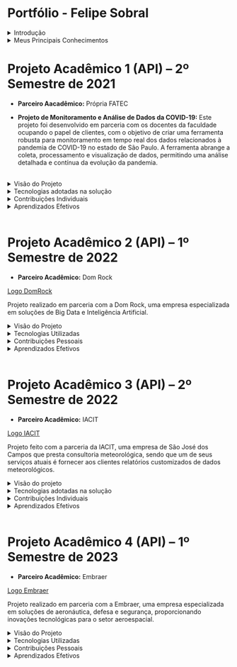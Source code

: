 # Portfólio - Felipe Sobral

<details>
<summary>Introdução</summary>
<br>

![Profile](https://github.com/SoSoJigsaw/Portfolio/blob/main/Imagens/profile.jpeg)
  
Sou estudante do 6º semestre de Tecnologia em Banco de Dados na FATEC São José dos Campos, onde tive a oportunidade de aplicar conhecimentos acadêmicos em projetos práticos voltados ao mercado. Através da metodologia de Aprendizado por Projetos Integradores (API), desenvolvi soluções reais para empresas parceiras, aprimorando minhas habilidades técnicas em Python, Java, JavaScript/TypeScript e SQL (Oracle, SQL Server e PostgreSQL), além de fortalecer minha experiência em metodologias ágeis, como SCRUM.

Essas experiências me prepararam para enfrentar desafios do mercado de tecnologia, onde a capacidade de solucionar problemas e a colaboração em equipe são tão valorizadas quanto o domínio técnico.

[![portfolio](https://img.shields.io/badge/my_portfolio-000?style=for-the-badge&logo=ko-fi&logoColor=white)](https://github.com/SoSoJigsaw) 
[![linkedin](https://img.shields.io/badge/linkedin-0A66C2?style=for-the-badge&logo=linkedin&logoColor=white)](https://www.linkedin.com/in/sosojigsaw/)
</details>


<details>  
  <summary>Meus Principais Conhecimentos</summary>
  <br>
  <details>
  <summary>Python</summary>
    <br>
  Desenvolvo em Python desde 2021. Já utilizei a linguagem nos paradigmas procedural e orientado ao objeto. Utilizei o Python tanto para desenvolvimento web, utilizando para isso o microserviço Flask, quanto para análise e tratamento de dados, utilizando o Pandas e Numpy. Em alguns momentos, utilizei o Python também para automatizar processos, como alimentar o banco de dados com uma rotina usando SQLAlchemy para a conexão, e automatizar o processo de baixar uma base de dados disponibilizado em um site através de um script que usa Selenium para simular as ações em um navegador.

Logo, pode-se dizer que em Python eu tenho domínio na criação de scripts para automação de tarefas, análise de dados e desenvolvimento web:
- **Flask** : Experiência na construção de APIs RESTful e aplicações web escaláveis.
- **Pandas** : Habilidade em manipulação, análise e visualização de grandes volumes de dados.
- **NumPy** : Capacidade de realizar operações matemáticas complexas e manipulação de arrays.
- **Data Cleaning** : Competência na limpeza e transformação de dados para garantir análises precisas.
- **Automação** : Proficiência em automatizar processos de coleta e processamento de dados.
- **Visualização de Dados** : Criação de dashboards interativos para facilitar a interpretação de dados. Criação de visualizações gráficas e não-gráficas desses dados.
</details>


  <details>
  <summary>Java</summary>
<br>
Desenvolvo em Java desde 2022. Utilizei a linguagem principalmente para desenvolver o back-end de aplicações web, utilizando para isso o framework Spring Boot com o auxílio do Hibernate, e aplicações desktop, utilizando para isso o JavaFX.
</details>


<details>
<summary>PL/SQL</summary>
<br>
Utilizo o PL/SQL desde 2022, já tendo contato com comandos DDL, DCL e DML da linguagem. Relacionado a isso, eu já arquitetei a modelagem do banco de dados nos modelos Conceitual, Lógico e Físico. Em se tratando de SGBDs, tive experiência com os bancos Oracle, SQL Server e PostgreSQL, criando tabelas, fazendo o insert de novos dados, criando constraints e regras gerais do banco, e administrando o banco de uma forma geral.
</details>


<details>
<summary>SCRUM</summary>
<br>
Tenho contato com o SCRUM desde o primeiro semestre da faculdade, em 2021, sendo que desde então todos os projetos acadêmicos em que participei utilizaram essa metodologia ágil para o gerenciamento da equipe como requisito. Tive experiência como Scrum Master da equipe, onde assumi o posto de líder responsável por organizar a equipe e buscar soluções para as dificuldades apresentadas. Fui também Product Owner (PO) em duas oportunidades, sendo responsável pelo desenvolvimento do produto ao criar o backlog, e pelo diálogo com o cliente em busca de atender as suas necessidades.
</details>

<details>
<summary>JavaScript e TypeScript</summary>
<br>
Desenvolvo com javascript desde 2022, tendo pleno conhecimento tanto dos frameworks de backend quantos os de frontend.
Compreendo perfeitamente todos os conceitos web como o DOM, e conceitos específicos dos frameworks mais utilizados pelo 
mercado ultimamente, como a modularização, presente por exemplo no vue.js e react.
</details>
</details>

# Projeto Acadêmico 1 (API) – 2º Semestre de 2021

- **Parceiro Aacadêmico:** Própria FATEC

- **Projeto de Monitoramento e Análise de Dados da COVID-19:** Este projeto foi desenvolvido em parceria com os docentes da faculdade ocupando o papel de clientes, com o objetivo de criar uma ferramenta robusta para monitoramento em tempo real dos dados relacionados à pandemia de COVID-19 no estado de São Paulo. A ferramenta abrange a coleta, processamento e visualização de dados, permitindo uma análise detalhada e contínua da evolução da pandemia.
<br>

<details>
<summary>Visão do Projeto</summary>
<br>

[Foto do Projeto](https://raw.githubusercontent.com/SoSoJigsaw/Carcara/main/Sprint%201/picture/2%20new.jpg)
[GIF do Projeto](https://raw.githubusercontent.com/SoSoJigsaw/Carcara/refs/heads/main/Sprint%201/GIFs/PANDEMIA%20ESTRUTURADA%20GIF%203.gif)
[GIF do Projeto 2](https://raw.githubusercontent.com/SoSoJigsaw/Carcara/refs/heads/main/Sprint%201/GIFs/PANDEMIA%20ESTRUTURADA%20GIF%204.gif)
 
- O problema central abordado pelo projeto foi a necessidade de monitoramento contínuo e preciso da pandemia de COVID-19. Com a grande quantidade de dados gerados diariamente, havia uma dificuldade em consolidar essas informações de forma acessível e útil para o cliente, que tinha um interesse por acompanhar o avanço da pandemia em nosso Estado.
- A solução entregue foi uma aplicação web que coleta, processa e visualiza dados da COVID-19 em tempo real. Utilizando tecnologias como Flask, Pandas e diversas bibliotecas Python, a aplicação oferece dashboards interativos que mostram a evolução dos casos, óbitos, vacinação, ocupação de leitos e índices de isolamento social. Além disso, foram implementadas funcionalidades de filtragem de dados por data e município, proporcionando uma análise detalhada e customizada.

[Repositório do Projeto](https://github.com/SoSoJigsaw/Carcara)
</details>

<details>
<summary>Tecnologias adotadas na solução</summary>
<br>
  
- **Python**: Fundamental para o desenvolvimento dos scripts de coleta e processamento de dados. A linguagem foi escolhida por sua simplicidade e poderosas bibliotecas para análise de dados.
- **Selenium**: Utilizado para automações de requests persistentes, onde era necessário fazer o download através de uma requisição web diariamente para atualizar com os dados mais atuais da pandemia. Como o dataset utilizado não dispunha de uma API, havia essa necessidade de reproduzir comandos humanos em um navegador, para assim poder baixar os dados atualizados pela identificação de certos elementos imutáveis na página.
- **Flask**: Utilizado para construir a API e o backend da aplicação web. Flask foi escolhido devido à sua flexibilidade e capacidade de criar aplicações web escaláveis.
- **Pandas**: Essencial para a manipulação e análise dos dados coletados. Pandas permitiu a transformação e limpeza dos dados de forma eficiente.
- **NumPy**: Utilizado para operações matemáticas e manipulação de arrays, complementando as funcionalidades do Pandas.
</details>

<details>
<summary>Contribuições Individuais</summary>
<br>
Minhas principais contribuições para o projeto incluíram:

- **Desenvolvimento de Scripts de Coleta de Dados**:
  Fui responsável por desenvolver scripts automatizados que coletam dados de diversas fontes, como arquivos CSV armazenados localmente e dados disponibilizados online. Utilizando a biblioteca `glob`, automatizei a identificação e leitura dos arquivos mais recentes, garantindo que a aplicação sempre tivesse acesso aos dados mais atualizados.

- **Processamento e Limpeza de Dados**:
  Utilizei `Pandas` para realizar operações de limpeza e transformação dos dados. Isso incluiu a remoção de duplicatas, tratamento de valores ausentes e padronização de formatos de data. A limpeza de dados é crucial para garantir a precisão das análises, e consegui implementar uma pipeline eficiente que trata grandes volumes de dados de forma rápida e precisa.

- **Desenvolvimento da Aplicação Flask**:
  No backend, utilizei o `Flask` para criar uma API RESTful que serve os dados processados para a interface web. Implementei rotas que permitem a consulta de dados filtrados por data e município, e configurei o servidor para suportar múltiplas requisições simultâneas, garantindo a escalabilidade da aplicação.

- **Visualização de Dados**:
  Criei dashboards interativos utilizando bibliotecas como `Matplotlib` e `Plotly`, que permitiram visualizar a evolução dos casos, óbitos, vacinação, ocupação de leitos e índices de isolamento social. As visualizações são atualizadas em tempo real, proporcionando uma ferramenta poderosa para a tomada de decisões informadas.

- **Integração de Múltiplas Fontes de Dados**:
  Combinei dados de diferentes fontes para criar um banco de dados unificado e coerente. Isso envolveu a junção de dataframes, o tratamento de colunas inconsistentes e a agregação de informações complementares. A integração de dados foi fundamental para fornecer uma visão holística da situação da pandemia.
</details>

<details>
<summary>Aprendizados Efetivos</summary>
<br>
  <details>  
  <summary>Hard Skills</summary>
<br>

| Hard Skills           | Descrição                                                                                           |
|-----------------------|-----------------------------------------------------------------------------------------------------|
| **Python**            | Desenvolvimento avançado de scripts e aplicações, especialmente para automação de tarefas e análise de dados. |
| **Pandas**            | Proficiência em operações complexas de limpeza e transformação de dados, manipulação de grandes datasets e geração de análises precisas. |
| **Flask**             | Desenvolvimento de APIs RESTful e backend de aplicações web, incluindo configuração de servidor e gerenciamento de rotas. |
| **NumPy**             | Realização de cálculos matemáticos avançados e manipulação de arrays multidimensionais.               |
| **Data Cleaning**     | Habilidade de identificar e corrigir problemas nos dados, garantindo a integridade e a qualidade das análises. |
| **Visualização de Dados** | Criação de gráficos e dashboards interativos que facilitam a interpretação de grandes volumes de dados. |
  </details>

  <details>
  <summary>Soft Skills</summary>
<br> 
    
| Soft Skills           | Descrição                                                                                           |
|-----------------------|-----------------------------------------------------------------------------------------------------|
| **Comunicação Assertiva**        | Durante o projeto, a comunicação foi essencial para alinhar as expectativas com a equipe. Participei ativamente de reuniões semanais, apresentando o progresso e discutindo desafios técnicos. Minha habilidade de comunicar ideias complexas de maneira clara foi fundamental para o sucesso do projeto. |
| **Gerenciamento de Tempo** | Trabalhei com prazos apertados e múltiplas tarefas simultâneas. Utilizei técnicas de gerenciamento de tempo, como a priorização de tarefas e o uso de listas de verificação, para garantir que todas as entregas fossem concluídas dentro dos prazos estabelecidos. |
| **Pensamento Analítico** | A análise detalhada dos dados foi crucial para identificar padrões e tendências na evolução da pandemia. Utilizei minhas habilidades analíticas para interpretar os dados de forma crítica, proporcionando insights valiosos para a tomada de decisões. |
| **Resiliência**           | Trabalhei com prazos curtos e dados inconsistentes, superando obstáculos para entregar soluções viáveis. |
| **Autonomia**             | Executei grande parte do projeto de forma independente, tomando decisões por conta própria.       |
  </details>
</details>
<br>

# Projeto Acadêmico 2 (API) – 1º Semestre de 2022

- **Parceiro Acadêmico:** Dom Rock

[Logo DomRock]()

Projeto realizado em parceria com a Dom Rock, uma empresa especializada em soluções de Big Data e Inteligência Artificial.
<br>

<details>
<summary>Visão do Projeto</summary>
<br>

[Foto do Projeto](https://github.com/fluffyfatec/Dom_Rock/raw/main/GIT/cabecario2.jpg)
[GIF do Projeto](https://github.com/fluffyfatec/Dom_Rock/raw/main/GIT/prototipo.gif)
  
- O objetivo foi desenvolver uma API robusta e eficiente para a gestão e análise de dados, que fosse capaz de suportar grandes volumes de informações e múltiplos usuários simultaneamente.
- O projeto consistiu na criação de uma API para integração, processamento e gerenciamento de dados provenientes de diversas fontes. A API foi projetada com foco em escalabilidade, segurança e performance, permitindo a geração de relatórios e análises avançadas para suportar a tomada de decisão dos clientes da Dom Rock.

[Repositório do Projeto](https://github.com/fluffyfatec/Dom_Rock)
</details>

<details>
<summary>Tecnologias Utilizadas</summary>
<br>

- **Java:** Escolhida pela sua robustez, portabilidade e vasto ecossistema de bibliotecas e frameworks, facilitando o desenvolvimento de aplicações escaláveis e de alta performance.
- **Spring Boot:** Framework que simplifica o desenvolvimento de aplicações Java, oferecendo configuração automática, suporte a segurança, e fácil gerenciamento de dependências.
- **JavaFX:** Utilizado para a criação de interfaces gráficas, proporcionando uma experiência de usuário rica e interativa.
- **PL/SQL:** Utilizado para a manipulação e gestão dos dados no banco de dados, garantindo eficiência nas operações e integridade dos dados.
- **SCRUM:** Metodologia ágil adotada para gerenciar o projeto de forma iterativa e incremental, promovendo a colaboração e a adaptabilidade da equipe.
</details>

<details>
<summary>Contribuições Pessoais</summary>
<br>

Durante o desenvolvimento deste projeto, minhas contribuições foram diversas e abrangentes, focando em assegurar a entrega de uma solução técnica sólida e funcional.

<details>
<summary>Desenvolvimento do Back-end</summary>
<br>

- **Criação de Serviços RESTful:** Utilizei Java e Spring Boot para desenvolver uma série de serviços RESTful. Esses serviços foram responsáveis por manipular e integrar dados provenientes de diversas fontes, garantindo escalabilidade e alta performance. Implementações específicas incluíram endpoints para criação, leitura, atualização e exclusão de dados (CRUD), bem como serviços para autenticação e autorização de usuários.
- **Implementação de Segurança:** Integrei o Spring Security para implementar medidas robustas de segurança na API. Isso incluiu a configuração de autenticação baseada em tokens JWT (JSON Web Tokens), controle de acesso baseado em roles (papéis) de usuário, e proteção contra ataques comuns como CSRF (Cross- Site Request Forgery).
</details>

<details>
<summary>Integração com Banco de Dados</summary>
<br>
  
- **Modelagem de Dados:** Utilizando PL/SQL, fui responsável por modelar o banco de dados, criando tabelas, views, stored procedures e triggers. A modelagem foi projetada para otimizar o desempenho das consultas e garantir a integridade referencial dos dados.
- **Consultas Eficientes:** Escrevi queries complexas e otimizadas para suportar grandes volumes de dados. Utilizei técnicas como índices, joins eficientes e subconsultas para melhorar a performance das operações de leitura e escrita no banco de dados.
</details>

<details>
<summary>Desenvolvimento de Interfaces Gráficas</summary>
<br>

- **Interfaces com JavaFX:** Desenvolvi interfaces gráficas utilizando JavaFX, permitindo uma interação intuitiva e responsiva com a aplicação. As interfaces incluíam dashboards para visualização de dados, formulários para entrada de informações, e componentes visuais para a navegação na aplicação.
</details>

<details>
<summary>Gestão de Equipe e Metodologias Ágeis</summary>
<br>

- **Product Owner:** Assumi o papel de Product Owner, criando e priorizando o backlog do produto em alinhamento com os requisitos do parceiro acadêmico. Isso envolveu a definição de histórias de usuário, critérios de aceitação e a comunicação constante com os stakeholders para garantir que as entregas atendiam às expectativas.
</details>
</details>

<details>
<summary>Aprendizados Efetivos</summary>
<br>
<details>
<summary>Hard Skills</summary>
<br>
  
| Hard Skills           | Descrição                                                                                           |
|-----------------------|-----------------------------------------------------------------------------------------------------|
| **Java**              | Aprimorei minhas habilidades em Java, focando em práticas avançadas de programação, como a utilização de padrões de design (Design Patterns) para assegurar um código limpo e sustentável. |
| **PL/SQL**            | Aprofundei meus conhecimentos em PL/SQL, escrevendo scripts complexos para manipulação de dados e otimização de consultas. |
| **JavaFX**            | Desenvolvi interfaces gráficas avançadas, utilizando bindings, event handling e customização de componentes visuais para melhorar a experiência do usuário. |
</details>

<details>
<summary>Soft Skills</summary>
<br>

| Soft Skills           | Descrição                                                                                           |
|-----------------------|-----------------------------------------------------------------------------------------------------|
| **Trabalho em Equipe** | Fomentei um ambiente de colaboração, trabalhando efetivamente com colegas de equipe para superar desafios técnicos e cumprir prazos. |
| **Liderança Técnica**             | Coordenei discussões técnicas e orientei a equipe sobre soluções envolvendo integração de sistemas.   |
| **Negociação e Alinhamento**      | Alinhei expectativas e negociei ajustes nos requisitos do projeto, mantendo o progresso sem atritos. |
| **Colaboração**                   | Trabalhei em estreita colaboração com a equipe, contribuindo para revisões de código e conhecimento compartilhado. |
</details>
</details>
<br>

# Projeto Acadêmico 3 (API) – 2º Semestre de 2022

- **Parceiro Acadêmico:** IACIT

[Logo IACIT]()

Projeto feito com a parceria da IACIT, uma empresa de São José dos Campos que presta consultoria meteorológica, sendo que um de seus serviços atuais é fornecer aos clientes relatórios customizados de dados meteorológicos.

<details>
<summary>Visão do projeto</summary>
<br>

[Foto do Projeto](https://github.com/fluffyfatec/Iacit/raw/Sprint-1/GIT/cabecario%20(3).jpg)
[GIF do Projeto](https://github.com/fluffyfatec/Iacit/raw/Sprint-2/GIT/VID-20221009-WA0013%20(2).gif)
  
Como a empresa trabalhava processando muitas informações manualmente, ela acabava por perder tempo, desperdiçando recursos com esse processo. Por isso, a empresa precisava da criação de um sistema que permitisse realizar a importação dos dados meteorológicos, bem como armazená- los em uma base de dados, para posteriormente gerar os relatórios desejados por seus clientes.

Dessa forma, o projeto visava desenvolver uma aplicação web para a empresa que possibilite a automatização desde o download, o processamento dos dados e a persistência dos dados no banco de dados de forma simplificada. Além disso, a aplicação aspirava possibilitar realizar a filtragem desses dados por temperatura, umidade, estações, vento, pressão atmosférica, radiação global e precipitação, além de possibilitar diversas visualizações desses dados. Por fim, a aplicação objetivava a criação de diferentes níveis de usuários juntamente com o painel administrativo, possibilitando a exportação dos relatórios a partir dos dados.

[Repositório do Projeto](https://github.com/fluffyfatec/Iacit)
</details>

<details>
<summary>Tecnologias adotadas na solução</summary>
<br>

- **HTML5 / CSS3 / Javascript (EC6)** : O front- end da aplicação foi desenvolvida em HTML para marcação de hipertexto, CSS3 para estilização da página, e Javascript (EC6) para utilização do AJAX, permitindo assim enviar e receber dados assincronamente do servidor web e evitar o recarregamento da página inteira sem a necessidade de uma nova solicitação, também para criar paginação personalizada, utilizar jsPDF para a geração de PDFs dos gráficos, e enviar variáveis ao servidor por requisições GET através da url da página.
- **Spring Boot** : O back-end da aplicação web foi realizada através do Spring Boot, onde foi definida toda a estrutura do projeto do lado servidor, criando para isso os packages controller, dto, modal, report, repository e service. Os controllers foram criados para gerenciar os endpoints e definir suas lógicas, o dto e o modal foram criados para mapear as entidades do banco de dados na aplicação, o report foi para definir classes que contém a lógica de criação dos PDFs que posteriormente seriam acessados em determinados endpoints dos controllers, o repository foi usado para criar interfaces que estendem o JpaRepository para declarar querys que serão utilizadas na lógica dos controllers, e o service foi usado para conter classes que encapsulam a lógica de negócios da aplicação e para expor serviços que podem ser acessados pelos controllers, como as ações de deletar e atualizar usuário ou a validação do login por um usuário.
- **Python** : O Python foi utilizado para analisar e tratar os dados meteorológicos que seriam utilizados na aplicação, e também para a criação de script de automação do povoamento do banco de dados por esses mesmos dados. Os dados precisaram primeiro serem tratados pelo Pandas para posteriormente serem analisados pela mesma biblioteca, e a criação do script de automação do povoamento foi realizado com o uso da biblioteca SQLAlchemy, que permitiu a utilização de comandos SQL dentro do Python, automatizando o processo de inserts à medida que os dados eram tratados. Foi utilizado o paradigma da orientação ao objeto nesse script, o que reduziu a reutilização de código e permitiu o processamento progressivo de toda a lógica do script ao permitir o acesso de uma classe às demais classes.
- **PostgreSQL** : O PostgreSQL foi o SGBD escolhido para a criação do banco de dados exigido no projeto. Através dele, foi feita toda a modelagem e administração do banco, que foi responsável por armazenar todos os dados meteorológicos que foram utilizados para o dashboard da aplicação e para o CRUD de usuários. Além da criação das tabelas e constraints, e inserts realizados, a aplicação necessitou do uso de views que limitavam o acesso aos dados pelo usuário final, triggers para permitir a criação de uma tabela de auditoria que faz um controle de todas as modificações realizadas por um usuário nas tabelas de interesse, e a criação de índices para as tabelas para melhorar o desempenho de consultas, redução de tempo de resposta, otimização da utilização de memória e, por fim, trazer melhorias em operações de junção, que foram muito utilizadas no projeto.
</details>

<details>
<summary>Contribuições Individuais</summary>
<br>

Em grande parte do projeto eu trabalhei no back-end da aplicação, e em alguns momentos ajudei também no front-end.

<details>
<summary>Script de Automação do povoamento do banco</summary>
<br>

No back-end, fui responsável por:

- criar um script no Python que recebia os dados meteorológicos de uma base de dados disponibilizado em um servidor web através de um request, toda vez que o script era executado ele fazia o request e verificava se havia novos dados para serem baixados. Se houvesse novos dados, ele os baixava para um diretório reservado do projeto.

- O script acessava em loop todos os dados baixados no diretório e fazia o tratamento deles utilizando Pandas, mudando seus tipos e formatação de forma que depois de tratados estivessem em um formato adequado à lógica das tabelas do banco de dados criado.

- Assim que terminava o tratamento desses dados, os dataframes eram enviados à outro método que fazia a rotina de enviar esses dados ao banco de dados, fazendo inserts nas tabelas devidas, usando para isso o SQLAlchemy para criar a conexão com o banco e utilizar comandos de SQL puro dentro do Python. Essa rotina incluía tratamento de erros, evitando a duplicação de dados no banco, redundância, e quebra de constraints de chave primária. O script foi otimizado, permitindo que a tentativa de envio de dados ao banco, ou seja, a execução do comando SQL, só acontecesse caso o dataframe trouxesse novos dados.

[Veja mais detalhes](https://github.com/SoSoJigsaw/Portfolio/blob/main/Detalhes%20das%20Contribui%C3%A7%C3%B5es/ScriptDeAutomacao.md)
</details>

<details>
<summary>Geração de Relatórios</summary>
<br>

[Veja mais detalhes](https://github.com/SoSoJigsaw/Portfolio/blob/main/Detalhes%20das%20Contribui%C3%A7%C3%B5es/RelatoriosPDF.md)
</details>

<details>
<summary>Geração de PDFs dos gráficos</summary>
<br>

No front- end, eu ajudei em partes na estilização das páginas. No entanto, fui responsável por criar o método que gerava o PDF dos gráficos. Para isso:

- eu usei uma biblioteca do JavaScript chamada jsPDF, que estilizou o PDF e incluiu o gráfico nele, gráfico esse que foi convertido de elemento canvas HTML em um arquivo de imagem PNG e possibilitou dentro do mesmo método o download em PDF

[Veja mais detalhes](https://github.com/SoSoJigsaw/Portfolio/blob/main/Detalhes%20das%20Contribui%C3%A7%C3%B5es/PDFsGraficos.md)
</details>
</details>

<details>
<summary>Aprendizados Efetivos</summary>
<br>
<details>
<summary>Hard Skills</summary>
<br>

| Hard Skills                                      | Descrição                                                                                           |
|--------------------------------------------------|-----------------------------------------------------------------------------------------------------|
| **Interação e persistência de dados com o banco de dados** | Desenvolvi habilidades na escrita de código para interagir com banco de dados, considerando questões de segurança, integridade de dados e boas práticas, como o uso de transações e validação de dados. Utilizei a biblioteca SQLAlchemy no Python para realizar essas operações. |
| **Paradigma da Programação Orientada a Objetos (POO) em Python** | Ganhei autonomia no uso de POO em Python, aplicando conceitos como encapsulamento, herança e polimorfismo. Reduzi redundâncias no código utilizando a reusabilidade de métodos e parâmetros. |
| **Manipulação de arquivos e requisições no Python** | Dominei a manipulação de arquivos e diretórios no Python com os módulos "os", "zipfile", "shutil", e utilizei o "requests" para fazer requisições HTTP. Manipulei dados em formato CSV com o "pandas". |
| **Geração de logs e tratamento de exceções em Python** | Adquiri autonomia para gerar logs e tratar exceções em Python, utilizando `try`, `except` e `raise` para melhorar a depuração e o controle de erros no código. |
| **Aprimoramento no tratamento e análise de dados usando Pandas** | Aperfeiçoei habilidades em manipulação e transformação de dados com Pandas, realizando tarefas como renomeação de colunas, tratamento de valores nulos e conversão de tipos de dados. |
| **Manipulação de PDFs através do Java**          | Desenvolvi habilidades na criação e manipulação de PDFs com Java, utilizando loops e listas de objetos para povoar documentos com dados variáveis. |
| **Utilização da arquitetura MVC no SpringBoot**  | Aprendi a criar métodos de requisição no Controller do Spring, utilizando anotações como `@GetMapping` e `@PathVariable`, e construí respostas HTTP com `ResponseEntity`. |
| **Manipulação de PDFs com JavaScript e HTML canvas** | Criei e manipulei PDFs com JavaScript, convertendo elementos HTML canvas em PNG e inserindo-os nos documentos gerados. |
</details>

<details>
<summary>Soft Skills</summary>
<br>
  
| Soft Skills                        | Descrição                                                                                           |
|------------------------------------|-----------------------------------------------------------------------------------------------------|
| **Organização e Priorização**      | Organizei tarefas críticas para garantir a conclusão do projeto dentro do prazo estipulado.          |
| **Proatividade**                   | Identifiquei melhorias e tomei a iniciativa de implementá-las, otimizando processos e scripts.       |
| **Autogestão**                     | Gerenciei minhas próprias responsabilidades e prazos, entregando soluções sem necessidade de supervisão constante. |
| **Atenção aos Detalhes**           | Garanti a integridade dos dados processados, identificando possíveis inconsistências durante a automação. |
</details>
</details>
<br>

# Projeto Acadêmico 4 (API) – 1º Semestre de 2023

- **Parceiro Acadêmico:** Embraer

[Logo Embraer]()

Projeto realizado em parceria com a Embraer, uma empresa especializada em soluções de aeronáutica, defesa e segurança, proporcionando inovações tecnológicas para o setor aeroespacial.

<details>
<summary>Visão do Projeto</summary>
<br>

[Foto do Projeto](https://github.com/fluffyfatec/Projeto-Integrador-Embraer/blob/main/GIT/head.jpeg)
[Gif do Projeto](https://github.com/fluffyfatec/Projeto-Integrador-Embraer/raw/main/GIT/mockup-web.gif)

- O objetivo foi desenvolver uma aplicação robusta e eficiente para a integração e gerenciamento de dados de aeronaves, contribuindo para a otimização das operações e manutenção.
- O projeto consistiu na criação de uma API para integração, processamento e gerenciamento de dados provenientes de sistemas de monitoramento de aeronaves, manutenção e operações. A API foi projetada com foco em escalabilidade, segurança e performance, permitindo a geração de relatórios detalhados e visualização de dados em tempo real.

[Repositório do Projeto](https://github.com/fluffyfatec/Projeto-Integrador-Embraer)
</details>

<details>
<summary>Tecnologias Utilizadas</summary>
<br>

- **Vue.js:** Escolhido para a construção das interfaces de usuário devido à sua reatividade e facilidade de integração com outras bibliotecas, além de sua simplicidade e eficiência na criação de interfaces reativas e componentes reutilizáveis.
- **TypeScript:** Utilizado para adicionar tipagem estática ao JavaScript, melhorando a qualidade do código e facilitando a manutenção.
- **Pinia:** Gerenciador de estado escolhido por sua simplicidade e integração com Vue.js.
- **Vite:** Ferramenta de build moderna e rápida, utilizada para otimizar o desenvolvimento e a construção do projeto.
- **Axios:** Biblioteca para realizar requisições HTTP, essencial para comunicação entre o frontend e backend.
- **Spring Boot:** Framework utilizado para o desenvolvimento do backend devido à sua robustez e suporte para a criação de APIs RESTful.
- **SCRUM:** Metodologia ágil adotada para gerenciar o projeto de forma iterativa e incremental, promovendo a colaboração e a adaptabilidade da equipe.
</details>

<details>
<summary>Contribuições Pessoais</summary>
<br>

Durante o desenvolvimento deste projeto, minhas contribuições foram diversas e abrangentes, focando em várias áreas críticas do projeto.

<details>
<summary>Desenvolvimento do Back-end</summary>
<br>

- **Criação de Serviços RESTful:** Utilizei Spring Boot para desenvolver uma série de serviços RESTful. Esses serviços foram responsáveis por manipular e integrar dados provenientes de diversas fontes, garantindo escalabilidade e alta performance. Implementações específicas incluíram endpoints para criação, leitura, atualização e exclusão de dados (CRUD), bem como serviços para autenticação e autorização de usuários.
- **Implementação de Segurança:** Integrei o Spring Security para implementar medidas robustas de segurança na API. Isso incluiu a configuração de autenticação baseada em tokens JWT (JSON Web Tokens), controle de acesso baseado em roles (papéis) de usuário, e proteção contra ataques comuns como CSRF (Cross-Site Request Forgery).
- **Spring Boot:** Escolhido por sua capacidade de criar aplicações standalone de produção e seu ecossistema abrangente.
</details>

<details>
<summary>Integração com Banco de Dados</summary>
<br>

- **Mapeamento e manipulação de Dados do banco:** Utilizando JPA, fui responsável pelo mapeamento e manipulação do banco de dados através da API SpringBoot. O uso do JPA foi projetado para otimizar o desempenho das consultas e da persistência dos dados através da API, e também garantir a integridade referencial destes mesmos dados.
- **Hibernate:** Utilizado para facilitar a interação com o banco de dados, reduzindo o código boilerplate e aumentando a produtividade.
</details>

<details>
<summary>Desenvolvimento de Interfaces Gráficas</summary>
<br>

- **Interfaces com Vue.js:** Desenvolvi interfaces gráficas utilizando Vue.js, permitindo uma interação intuitiva e responsiva com a aplicação. As interfaces incluíam dashboards para visualização de dados, formulários para entrada de informações, e componentes visuais para a navegação na aplicação.
</details>

<details>
<summary>Gestão de Equipe e Metodologias Ágeis</summary>
<br>

- **Product Owner:** Assumi o papel de Product Owner, criando e priorizando o backlog do produto, garantindo que a equipe estivesse focada nas tarefas de maior valor para o cliente e alinhada com os objetivos do projeto.
</details>
</details>

<details>
<summary>Aprendizados Efetivos</summary>
<br>
<details>
<summary>Hard Skills</summary>
<br>

| Hard Skills           | Descrição                                                                                           |
|-----------------------|-----------------------------------------------------------------------------------------------------|
| **Vue.js**            | Aprimorei minhas habilidades em Vue.js, focando em práticas avançadas de programação, como a utilização de mixins, directives e componentes dinâmicos. |
| **Spring Boot**       | Dominei o desenvolvimento de APIs RESTful com Spring Boot, incluindo o uso de Spring Security, Spring Data JPA, Hibernate e testes de integração. |
| **TypeScript**        | Aprofundei meus conhecimentos em TypeScript, escrevendo scripts complexos para garantir a robustez e a segurança do código. |
</details>

<details>
<summary>Soft Skills</summary>
<br>
  
| Soft Skills                      | Descrição                                                                                           |
|----------------------------------|-----------------------------------------------------------------------------------------------------|
| **Gerenciamento de Stakeholders** | Mantive comunicação constante com a Embraer, ajustando as entregas de acordo com suas expectativas.  |
| **Adaptação a Padrões Externos**  | Adaptei-me rapidamente aos padrões técnicos e processos exigidos pela Embraer para atender suas normas. |
| **Resolução de Conflitos**        | Mediei conflitos entre requisitos e prazos, garantindo que o projeto permanecesse dentro do cronograma. |
| **Trabalho Sob Pressão**          | Trabalhei sob prazos rigorosos e exigências altas, mantendo a qualidade e entregando dentro do prazo. |
| **Foco em Resultados**            | Concentrei-me na entrega de um sistema que atendesse às expectativas da Embraer e fosse funcional dentro do prazo. |
</details>
</details>

